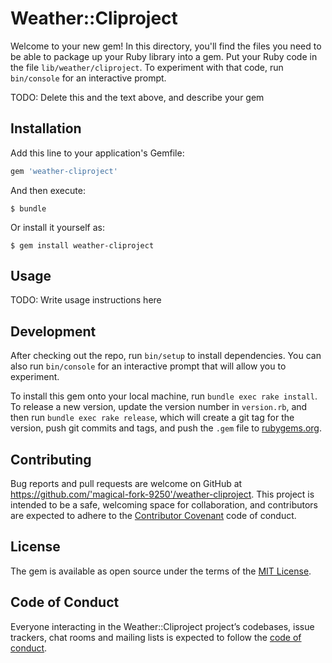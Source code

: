# Weather::Cliproject

Welcome to your new gem! In this directory, you'll find the files you need to be able to package up your Ruby library into a gem. Put your Ruby code in the file `lib/weather/cliproject`. To experiment with that code, run `bin/console` for an interactive prompt.

TODO: Delete this and the text above, and describe your gem

## Installation

Add this line to your application's Gemfile:

```ruby
gem 'weather-cliproject'
```

And then execute:

    $ bundle

Or install it yourself as:

    $ gem install weather-cliproject

## Usage

TODO: Write usage instructions here

## Development

After checking out the repo, run `bin/setup` to install dependencies. You can also run `bin/console` for an interactive prompt that will allow you to experiment.

To install this gem onto your local machine, run `bundle exec rake install`. To release a new version, update the version number in `version.rb`, and then run `bundle exec rake release`, which will create a git tag for the version, push git commits and tags, and push the `.gem` file to [rubygems.org](https://rubygems.org).

## Contributing

Bug reports and pull requests are welcome on GitHub at https://github.com/'magical-fork-9250'/weather-cliproject. This project is intended to be a safe, welcoming space for collaboration, and contributors are expected to adhere to the [Contributor Covenant](http://contributor-covenant.org) code of conduct.

## License

The gem is available as open source under the terms of the [MIT License](https://opensource.org/licenses/MIT).

## Code of Conduct

Everyone interacting in the Weather::Cliproject project’s codebases, issue trackers, chat rooms and mailing lists is expected to follow the [code of conduct](https://github.com/'magical-fork-9250'/weather-cliproject/blob/master/CODE_OF_CONDUCT.md).
